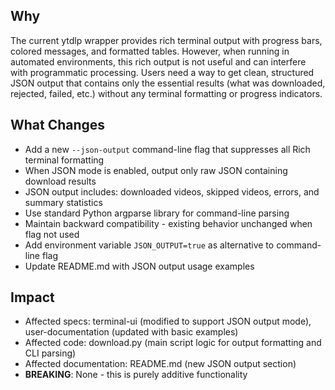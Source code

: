 ## Why

The current ytdlp wrapper provides rich terminal output with progress bars, colored messages, and formatted tables. However, when running in automated environments, this rich output is not useful and can interfere with programmatic processing. Users need a way to get clean, structured JSON output that contains only the essential results (what was downloaded, rejected, failed, etc.) without any terminal formatting or progress indicators.

## What Changes

- Add a new `--json-output` command-line flag that suppresses all Rich terminal formatting
- When JSON mode is enabled, output only raw JSON containing download results
- JSON output includes: downloaded videos, skipped videos, errors, and summary statistics
- Use standard Python argparse library for command-line parsing
- Maintain backward compatibility - existing behavior unchanged when flag not used
- Add environment variable `JSON_OUTPUT=true` as alternative to command-line flag
- Update README.md with JSON output usage examples

## Impact

- Affected specs: terminal-ui (modified to support JSON output mode), user-documentation (updated with basic examples)
- Affected code: download.py (main script logic for output formatting and CLI parsing)
- Affected documentation: README.md (new JSON output section)
- **BREAKING**: None - this is purely additive functionality
